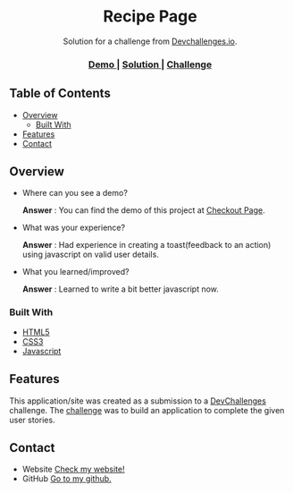 <!-- Please update value in the {}  -->

<h1 align="center">Recipe Page</h1>

<div align="center">
   Solution for a challenge from  <a href="http://devchallenges.io" target="_blank">Devchallenges.io</a>.
</div>

<div align="center">
  <h3>
    <a href="https://rajtanu1.github.io/Checkout-Page-devChallenges">
      Demo
    </a>
    <span> | </span>
    <a href="https://devchallenges.io/solutions/R5lBpyO3osVHRI2pvp3K">
      Solution
    </a>
    <span> | </span>
    <a href="https://devchallenges.io/challenges/0J1NxxGhOUYVqihwegfO">
      Challenge
    </a>
  </h3>
</div>

<!-- TABLE OF CONTENTS -->

## Table of Contents

- [Overview](#overview)
  - [Built With](#built-with)
- [Features](#features)
- [Contact](#contact)

<!-- OVERVIEW -->

## Overview

- Where can you see a demo?
 
  **Answer** : You can find the demo of this project at [Checkout Page](https://rajtanu1.github.io/Checkout-Page-devChallenges).

- What was your experience?
 
  **Answer** : Had experience in creating a toast(feedback to an action) using javascript on valid user details.

- What you learned/improved?
  
  **Answer** : Learned to write a bit better javascript now.

### Built With

<!-- This section should list technologies that you built your project using. Here are a few examples.-->

- [HTML5](https://html5.org/)
- [CSS3](https://css3.com/)
- [Javascript](https://javascript.com/)

## Features

<!-- List the features of your application or follow the template. Don't share the figma file here :) -->

This application/site was created as a submission to a [DevChallenges](https://devchallenges.io/challenges) challenge. The [challenge](https://devchallenges.io/challenges/0J1NxxGhOUYVqihwegfO) was to build an application to complete the given user stories.

## Contact

- Website [Check my website!](https://rajtanuchakravarty.onrender.com)
- GitHub [Go to my github.](https://github.com/Rajtanu1)

